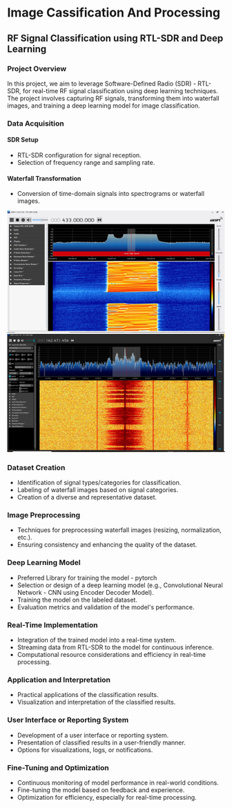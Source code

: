 # Image Cassification And Processing

## RF Signal Classification using RTL-SDR and Deep Learning

### Project Overview
In this project, we aim to leverage Software-Defined Radio (SDR) - RTL-SDR, for real-time RF signal classification using deep learning techniques. The project involves capturing RF signals, transforming them into waterfall images, and training a deep learning model for image classification.

### Data Acquisition
#### SDR Setup
- RTL-SDR configuration for signal reception.
- Selection of frequency range and sampling rate.

#### Waterfall Transformation
- Conversion of time-domain signals into spectrograms or waterfall images.

![](./img/spectrogram1.jpg)
![](./img/spectrogram2.jpg)

### Dataset Creation
- Identification of signal types/categories for classification.
- Labeling of waterfall images based on signal categories.
- Creation of a diverse and representative dataset.

### Image Preprocessing
- Techniques for preprocessing waterfall images (resizing, normalization, etc.).
- Ensuring consistency and enhancing the quality of the dataset.

### Deep Learning Model
- Preferred Library for training the model - pytorch
- Selection or design of a deep learning model (e.g., Convolutional Neural Network - CNN using Encoder Decoder Model).
- Training the model on the labeled dataset.
- Evaluation metrics and validation of the model's performance.

### Real-Time Implementation
- Integration of the trained model into a real-time system.
- Streaming data from RTL-SDR to the model for continuous inference.
- Computational resource considerations and efficiency in real-time processing.

### Application and Interpretation
- Practical applications of the classification results.
- Visualization and interpretation of the classified results.

### User Interface or Reporting System
- Development of a user interface or reporting system.
- Presentation of classified results in a user-friendly manner.
- Options for visualizations, logs, or notifications.

### Fine-Tuning and Optimization
- Continuous monitoring of model performance in real-world conditions.
- Fine-tuning the model based on feedback and experience.
- Optimization for efficiency, especially for real-time processing.




